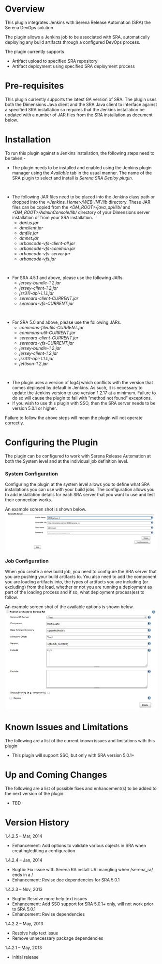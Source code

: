 # Overview

This plugin integrates Jenkins with Serena Release Automation (SRA) the
Serena DevOps solution.

  
The plugin allows a Jenkins job to be associated with SRA, automatically
deploying any build artifacts through a configured DevOps process.

The plugin currently supports

-   Artifact upload to specified SRA repository
-   Artifact deployment using specified SRA deployment process

# Pre-requisites

This plugin currently supports the latest GA version of SRA. The plugin
uses both the Dimensions Java client and the SRA Java client to
interface against a specified SRA installation so requires that the
Jenkins installation be updated with a number of JAR files from the SRA
installation as document below.

# Installation

To run this plugin against a Jenkins installation, the following steps
need to be taken:-

-   The plugin needs to be installed and enabled using the Jenkins
    plugin manager using the *Available* tab in the usual manner. The
    name of the SRA plugin to select and install is *Serena SRA Deploy
    plugin*.

&nbsp;

-   The following JAR files need to be placed into the Jenkins class
    path or dropped into the *\<Jenkins\_Home\>/WEB-INF/lib* directory.
    These JAR files can be copied from the *\<DM\_ROOT\>/java\_api/lib/*
    and *\<DM\_ROOT\>/AdminConsole/lib/* directory of your Dimensions
    server installation or from your SRA installation.
    -   *darius.jar*
    -   *dmclient.jar*
    -   *dmfile.jar*
    -   *dmnet.jar*
    -   *urbancode-vfs-client-all.jar*
    -   *urbancode-vfs-common.jar*
    -   *urbancode-vfs-server.jar*
    -   *urbancode-vfs.jar*

&nbsp;

-   For SRA 4.5.1 and above, please use the following JARs.
    -   *jersey-bundle-1.2.jar*
    -   *jersey-client-1.2.jar*
    -   *jsr311-api-1.1.1.jar*
    -   *serenara-client-CURRENT.jar*
    -   *serenara-vfs-CURRENT.jar*

&nbsp;

-   For SRA 5.0 and above, please use the following JARs.
    -   *commons-fileutils-CURRENT.jar*
    -   *commons-util-CURRENT.jar*
    -   *serenara-client-CURRENT.jar*
    -   *serenara-vfs-CURRENT.jar*
    -   *jersey-bundle-1.2.jar*
    -   *jersey-client-1.2.jar*
    -   *jsr311-api-1.1.1.jar*
    -   *jettison-1.2.jar*

&nbsp;

-   The plugin uses a version of log4j which conflicts with the version
    that comes deployed by default in Jenkins. As such, it is necessary
    to update the Jenkins version to use version 1.2.17 at a minimum.
    Failure to do so will cause the plugin to fail with "method not
    found" exceptions.
-   If you wish to use this plugin with SSO, then the SRA server needs
    to be version 5.0.1 or higher.

Failure to follow the above steps will mean the plugin will not operate
correctly.

# Configuring the Plugin

The plugin can be configured to work with Serena Release Automation at
both the System level and at the individual job definition level.

### System Configuration

Configuring the plugin at the system level allows you to define what SRA
installations you can use with your build jobs. The configuration allows
you to add installation details for each SRA server that you want to use
and test their connection works.

An example screen shot is shown below. 
![](docs/images/SystemConfigSRA.jpg)

### Job Configuration

When you create a new build job, you need to configure the SRA server
that you are pushing your build artifacts to. You also need to add the
component you are loading artifacts into, the types of artifacts you are
including (or excluding) from the load, whether or not you are running a
deployment as part of the loading process and if so, what deployment
process(es) to follow.

An example screen shot of the available options is shown below. 
![](docs/images/JobConfigSRA.jpg)

# Known Issues and Limitations

The following are a list of the current known issues and limitations
with this plugin

-   This plugin will support SSO, but only with SRA version 5.0.1+

# Up and Coming Changes

The following are a list of possible fixes and enhancement(s) to be
added to the next version of the plugin

-   TBD

# Version History

1.4.2.5 – Mar, 2014

-   Enhancement: Add options to validate various objects in SRA when
    creating/editing a configuration 

1.4.2.4 – Jan, 2014

-   Bugfix: Fix issue with Serena RA install URI mangling when
    /serena\_ra/ ends in a /
-   Enhancement: Revise doc dependencies for SRA 5.0.1

1.4.2.3 – Nov, 2013

-   Bugfix: Resolve more help text issues
-   Enhancement: Add SSO support for SRA 5.0.1+ only, will not work
    prior to SRA 5.0.1
-   Enhancement: Revise dependencies

1.4.2.2 – May, 2013

-   Resolve help text issue
-   Remove unnecessary package dependencies

1.4.2.1 – May, 2013

-   Initial release
